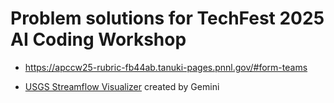 # Problem solutions for TechFest 2025 AI Coding Workshop

- https://apccw25-rubric-fb44ab.tanuki-pages.pnnl.gov/#form-teams

- [USGS Streamflow Visualizer](https://gemini.google.com/share/5bbb1cf7b64f) created by Gemini